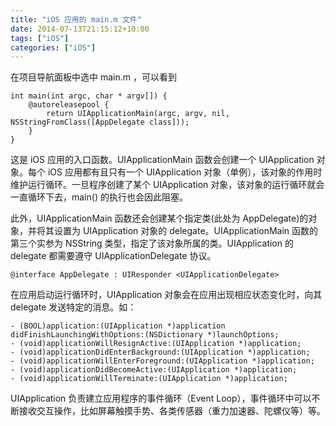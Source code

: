 ```yaml
---
title: "iOS 应用的 main.m 文件"
date: 2014-07-13T21:15:12+10:00
tags: ["iOS"]
categories: ["iOS"]
---
```


在项目导航面板中选中 main.m ，可以看到

```
int main(int argc, char * argv[]) {
    @autoreleasepool {
        return UIApplicationMain(argc, argv, nil, NSStringFromClass([AppDelegate class]));
    }
}
```

这是 iOS 应用的入口函数。UIApplicationMain 函数会创建一个 UIApplication 对象。每个 iOS 应用都有且只有一个 UIApplication 对象（单例），该对象的作用时维护运行循环。一旦程序创建了某个 UIApplication 对象，该对象的运行循环就会一直循环下去，main() 的执行也会因此阻塞。

此外，UIApplicationMain 函数还会创建某个指定类(此处为 AppDelegate)的对象，并将其设置为 UIApplication 对象的 delegate。UIApplicationMain 函数的第三个实参为 NSString 类型，指定了该对象所属的类。UIApplication 的 delegate 都需要遵守 UIApplicationDelegate 协议。

`@interface AppDelegate : UIResponder <UIApplicationDelegate>`

在应用启动运行循环时，UIApplication 对象会在应用出现相应状态变化时，向其 delegate 发送特定的消息。如：

```
- (BOOL)application:(UIApplication *)application didFinishLaunchingWithOptions:(NSDictionary *)launchOptions;
- (void)applicationWillResignActive:(UIApplication *)application;
- (void)applicationDidEnterBackground:(UIApplication *)application; 
- (void)applicationWillEnterForeground:(UIApplication *)application;
- (void)applicationDidBecomeActive:(UIApplication *)application;
- (void)applicationWillTerminate:(UIApplication *)application;
```

UIApplication 负责建立应用程序的事件循环（Event Loop），事件循环中可以不断接收交互操作，比如屏幕触摸手势、各类传感器（重力加速器、陀螺仪等）等。
